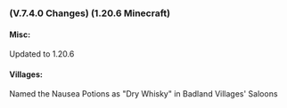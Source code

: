 ### **(V.7.4.0 Changes) (1.20.6 Minecraft)**

#### Misc:
Updated to 1.20.6

#### Villages:
Named the Nausea Potions as "Dry Whisky" in Badland Villages' Saloons